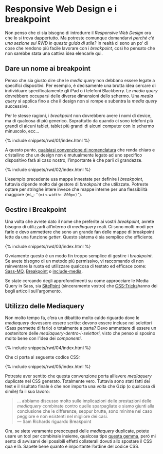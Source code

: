 
# Responsive Web Design e i breakpoint

Non penso che ci sia bisogno di introdurre il _Responsive Web Design_ ora che lo si trova dappertutto. Ma potreste comunque domandarvi *perché c’è una sezione sul RWD in questa guida di stile?* In realtà ci sono un po’ di cose che rendono più facile lavorare con i _breakpoint_, così ho pensato che non sarebbe stata una cattiva idea elencarle qui.

## Dare un nome ai breakpoint

Penso che sia giusto dire che le _media query_ non debbano essere legate a specifici dispositivi. Per esempio, è decisamente una brutta idea cercare di individuare specificatamente gli iPad o i telefoni Blackberry. Le _media query_ dovrebbero occuparsi delle diverse dimensioni dello schermo. Una _media query_ si applica fino a che il design non si rompe e subentra la _media query_ successiva.

Per le stesse ragioni, i _breakpoint_ non dovrebbero avere i nomi di device, ma di qualcosa di più generico. Soprattutto da quando ci sono telefoni più grandi di alcuni tablet, tablet più grandi di alcuni computer con lo schermo minuscolo, ecc...

{% include snippets/rwd/01/index.html %}

A questo punto, [qualsiasi convenzione di nomenclatura](https://css-tricks.com/naming-media-queries/) che renda chiaro e cristallino che un design non è mutualmente legato ad uno specifico dispositivo farà al caso nostro, l’importante è che parli di grandezze.

{% include snippets/rwd/02/index.html %}

<div class="note">
  <p>L’esempio precedente usa mappe innestate per definire i <em>breakpoint</em>, tuttavia dipende molto dal gestore di <em>breakpoint</em> che utilizzate. Potreste optare per stringhe intere invece che mappe interne per una flessibilità maggiore (es_: <code>’(min-width: 800px)’</code>).</p>
</div>

## Gestire i Breakpoint

Una volta che avrete dato il nome che preferite ai vostri _breakpoint_, avrete bisogno di utilizzarli all’interno di _mediaquery_ reali. Ci sono molti modi per farlo e devo ammettere che sono un grande fan delle mappe di breakpoint lette da una funzione _getter_. Questo sistema è sia semplice che efficiente.

{% include snippets/rwd/03/index.html %}

<div class="note">
  <p>Ovviamente questo è un modo fin troppo semplice di gestire i <em>breakpoint</em>. Se avete bisogno di un metodo più permissivo, vi raccomando di non reinventare la ruota ed utilizzare qualcosa di testato ed efficace come: <a href="https://github.com/sass-mq/sass-mq">Sass-MQ</a>, <a href="http://breakpoint-sass.com/">Breakpoint</a> o <a href="https://github.com/eduardoboucas/include-media">include-media</a>.</p>
  <p>Se state cercando degli approfondimenti su come approcciare le Media Query in Sass, sia <a href="https://www.sitepoint.com/managing-responsive-breakpoints-sass/">SitePoint</a> (sinceramente vostro) che <a href="https://css-tricks.com/approaches-media-queries-sass/">CSS-Tricks</a>hanno dei begli articoli sull'argomento.</p>
</div>

## Utilizzo delle Mediaquery

Non molto tempo fa, c’era un dibattito molto caldo riguardo dove le _mediaquery_ dovessero essere scritte: devono essere incluse nei selettori (Sass permette di farlo) o totalmente a parte? Devo ammettere di essere un sostenitore delle *mediaquery-dentro-i-selettori*, visto che penso si sposino molto bene con l’idea dei *componenti*.

{% include snippets/rwd/04/index.html %}

Che ci porta al seguente codice CSS:

{% include snippets/rwd/05/index.html %}

Potreste aver sentito che questa convenzione porta all’avere _mediaquery_ duplicate nel CSS generato. Totalmente vero. Tuttavia sono stati fatti dei test e il risultato finale è che non importa una volta che Gzip (o qualcosa di simile) fa il suo lavoro:

> … abbiamo discusso molto sulle implicazioni delle prestazioni delle _mediaquery_ combinate contro quelle sparpagliate e siamo giunti alla conclusione che le differenze, seppur brutte, sono minime nel caso peggiore e non esistenti nel migliore dei casi.<br>
> &mdash; Sam Richards riguardo Breakpoint

Ora, se siete veramente preoccupati delle _mediaquery_ duplicate, potete usare un tool per combinale insieme, qualcosa tipo [questa gemma](https://github.com/aaronjensen/sass-media_query_combiner), però mi sento di avvisarvi dei possibili effetti collaterali dovuti allo spostare il CSS qua e là. Sapete bene quanto è importante l’ordine del codice CSS.
